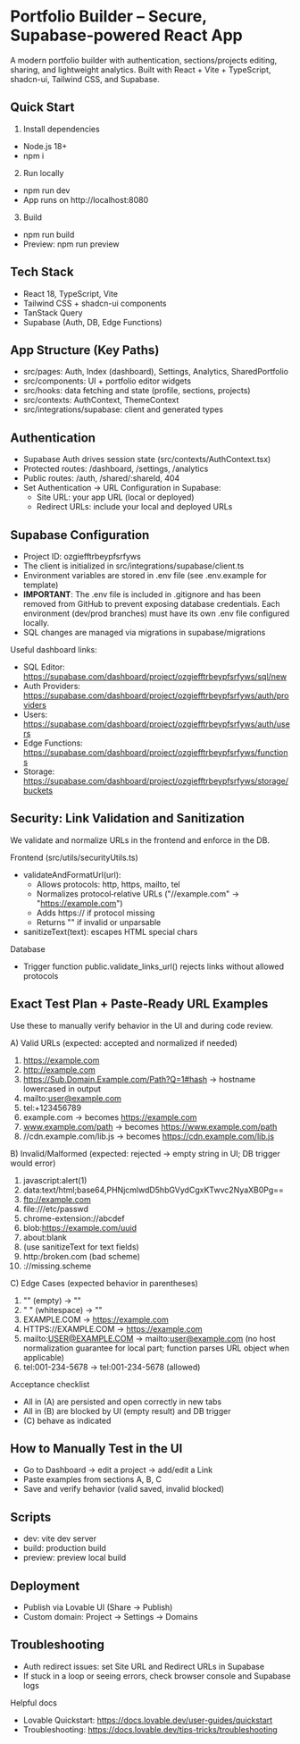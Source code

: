 # Portfolio Builder – Secure, Supabase‑powered React App

A modern portfolio builder with authentication, sections/projects editing, sharing, and lightweight analytics. Built with React + Vite + TypeScript, shadcn-ui, Tailwind CSS, and Supabase.


## Quick Start

1) Install dependencies
- Node.js 18+
- npm i

2) Run locally
- npm run dev
- App runs on http://localhost:8080

3) Build
- npm run build
- Preview: npm run preview


## Tech Stack
- React 18, TypeScript, Vite
- Tailwind CSS + shadcn-ui components
- TanStack Query
- Supabase (Auth, DB, Edge Functions)


## App Structure (Key Paths)
- src/pages: Auth, Index (dashboard), Settings, Analytics, SharedPortfolio
- src/components: UI + portfolio editor widgets
- src/hooks: data fetching and state (profile, sections, projects)
- src/contexts: AuthContext, ThemeContext
- src/integrations/supabase: client and generated types


## Authentication
- Supabase Auth drives session state (src/contexts/AuthContext.tsx)
- Protected routes: /dashboard, /settings, /analytics
- Public routes: /auth, /shared/:shareId, 404
- Set Authentication → URL Configuration in Supabase:
  - Site URL: your app URL (local or deployed)
  - Redirect URLs: include your local and deployed URLs


## Supabase Configuration
- Project ID: ozgiefftrbeypfsrfyws
- The client is initialized in src/integrations/supabase/client.ts
- Environment variables are stored in .env file (see .env.example for template)
- **IMPORTANT**: The .env file is included in .gitignore and has been removed from GitHub to prevent exposing database credentials. Each environment (dev/prod branches) must have its own .env file configured locally.
- SQL changes are managed via migrations in supabase/migrations

Useful dashboard links:
- SQL Editor: https://supabase.com/dashboard/project/ozgiefftrbeypfsrfyws/sql/new
- Auth Providers: https://supabase.com/dashboard/project/ozgiefftrbeypfsrfyws/auth/providers
- Users: https://supabase.com/dashboard/project/ozgiefftrbeypfsrfyws/auth/users
- Edge Functions: https://supabase.com/dashboard/project/ozgiefftrbeypfsrfyws/functions
- Storage: https://supabase.com/dashboard/project/ozgiefftrbeypfsrfyws/storage/buckets


## Security: Link Validation and Sanitization
We validate and normalize URLs in the frontend and enforce in the DB.

Frontend (src/utils/securityUtils.ts)
- validateAndFormatUrl(url):
  - Allows protocols: http, https, mailto, tel
  - Normalizes protocol‑relative URLs ("//example.com" → "https://example.com")
  - Adds https:// if protocol missing
  - Returns "" if invalid or unparsable
- sanitizeText(text): escapes HTML special chars

Database
- Trigger function public.validate_links_url() rejects links without allowed protocols


## Exact Test Plan + Paste‑Ready URL Examples
Use these to manually verify behavior in the UI and during code review.

A) Valid URLs (expected: accepted and normalized if needed)
1. https://example.com
2. http://example.com
3. https://Sub.Domain.Example.com/Path?Q=1#hash → hostname lowercased in output
4. mailto:user@example.com
5. tel:+123456789
6. example.com → becomes https://example.com
7. www.example.com/path → becomes https://www.example.com/path
8. //cdn.example.com/lib.js → becomes https://cdn.example.com/lib.js

B) Invalid/Malformed (expected: rejected → empty string in UI; DB trigger would error)
1. javascript:alert(1)
2. data:text/html;base64,PHNjcmlwdD5hbGVydCgxKTwvc2NyaXB0Pg==
3. ftp://example.com
4. file:///etc/passwd
5. chrome-extension://abcdef
6. blob:https://example.com/uuid
7. about:blank
8. <script>alert(1)</script> (use sanitizeText for text fields)
9. http:/broken.com (bad scheme)
10. ://missing.scheme

C) Edge Cases (expected behavior in parentheses)
1. "" (empty) → ""
2. "   " (whitespace) → ""
3. EXAMPLE.COM → https://example.com
4. HTTPS://EXAMPLE.COM → https://example.com
5. mailto:USER@EXAMPLE.COM → mailto:user@example.com (no host normalization guarantee for local part; function parses URL object when applicable)
6. tel:001-234-5678 → tel:001-234-5678 (allowed)

Acceptance checklist
- All in (A) are persisted and open correctly in new tabs
- All in (B) are blocked by UI (empty result) and DB trigger
- (C) behave as indicated


## How to Manually Test in the UI
- Go to Dashboard → edit a project → add/edit a Link
- Paste examples from sections A, B, C
- Save and verify behavior (valid saved, invalid blocked)


## Scripts
- dev: vite dev server
- build: production build
- preview: preview local build


## Deployment
- Publish via Lovable UI (Share → Publish)
- Custom domain: Project → Settings → Domains


## Troubleshooting
- Auth redirect issues: set Site URL and Redirect URLs in Supabase
- If stuck in a loop or seeing errors, check browser console and Supabase logs

Helpful docs
- Lovable Quickstart: https://docs.lovable.dev/user-guides/quickstart
- Troubleshooting: https://docs.lovable.dev/tips-tricks/troubleshooting
